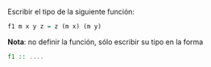 Escribir el tipo de la siguiente función:

```Haskell
f1 m x y z = z (m x) (m y)
```

**Nota**: no definir la función, sólo escribir su tipo en la forma

```Haskell
f1 :: ....
```
